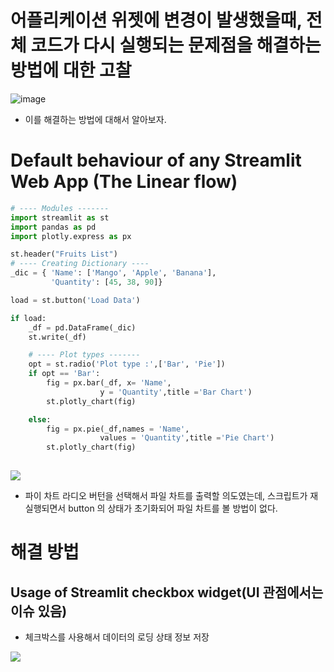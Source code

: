 # 어플리케이션 위젯에 변경이 발생했을때, 전체 코드가 다시 실행되는 문제점을 해결하는 방법에 대한 고찰
![image](https://user-images.githubusercontent.com/102650331/170825406-a30f81e5-2ef7-417f-9b9c-400fe0860784.png)

- 이를 해결하는 방법에 대해서 알아보자.

# Default behaviour of any Streamlit Web App (The Linear flow)
```python
# ---- Modules ------- 
import streamlit as st
import pandas as pd
import plotly.express as px

st.header("Fruits List")
# ---- Creating Dictionary ----
_dic = { 'Name': ['Mango', 'Apple', 'Banana'],
         'Quantity': [45, 38, 90]}

load = st.button('Load Data')

if load:
    _df = pd.DataFrame(_dic)
    st.write(_df)

    # ---- Plot types -------
    opt = st.radio('Plot type :',['Bar', 'Pie'])
    if opt == 'Bar':
        fig = px.bar(_df, x= 'Name',
                    y = 'Quantity',title ='Bar Chart')
        st.plotly_chart(fig)

    else:     
        fig = px.pie(_df,names = 'Name',
                    values = 'Quantity',title ='Pie Chart')
        st.plotly_chart(fig)
        

```
![](https://miro.medium.com/max/700/1*p4IAXz04uXK0eiJpfqx8_g.gif)

- 파이 차트 라디오 버턴을 선택해서 파일 차트를 출력할 의도였는데, 스크립트가 재실행되면서 button 의 상태가 초기화되어 파일 차트를 볼 방법이 없다.

# 해결 방법
## Usage of Streamlit checkbox widget(UI 관점에서는 이슈 있음)
- 체크박스를 사용해서 데이터의 로딩 상태 정보 저장

![](https://miro.medium.com/max/700/1*JH0f6_FY-MDioUWWNjU0ng.gif)

